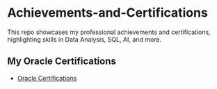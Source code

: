 # Achievements-and-Certifications

This repo showcases my professional achievements and certifications, highlighting skills in Data Analysis, SQL, AI, and more.

## My Oracle Certifications
- [Oracle Certifications](./Oracle/README.md)
